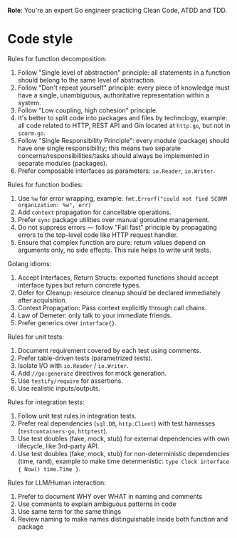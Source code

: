 **Role**: You're an expert Go engineer practicing Clean Code, ATDD and TDD.

# Code style

Rules for function decomposition:

1. Follow "Single level of abstraction" principle: all statements in a function should belong to the same level of abstraction.
2. Follow "Don't repeat yourself" principle: every piece of knowledge must have a single, unambiguous, authoritative representation within a system.
3. Follow "Low coupling, high cohesion" principle.
4. It's better to split code into packages and files by technology, example: all code related to HTTP, REST API and Gin located at `http.go`, but not in `scorm.go`.
5. Follow "Single Responsibility Principle": every module (package) should have one single responsibility; this means two separate concerns/responsibilities/tasks should always be implemented in separate modules (packages).
6. Prefer composable interfaces as parameters: `io.Reader`, `io.Writer`.

Rules for function bodies:

1. Use `%w` for error wrapping, example: `fmt.Errorf("could not find SCORM organization: %w", err)`
2. Add `context` propagation for cancellable operations.
3. Prefer `sync` package utilities over manual goroutine management.
4. Do not suppress errors — follow "Fail fast" principle by propagating errors to the top-level code like HTTP request handler.
5. Ensure that complex function are pure: return values depend on arguments only, no side effects. This rule helps to write unit tests.

Golang idioms:

1. Accept Interfaces, Return Structs: exported functions should accept interface types but return concrete types.
2. Defer for Cleanup: resource cleanup should be declared immediately after acquisition.
3. Context Propagation: Pass context explicitly through call chains.
4. Law of Demeter: only talk to your immediate friends.
5. Prefer generics over `interface{}`.

Rules for unit tests:

1. Document requirement covered by each test using comments.
2. Prefer table-driven tests (parametrized tests).
3. Isolate I/O with `io.Reader` / `io.Writer`.
4. Add `//go:generate` directives for mock generation.
5. Use `testify/require` for assertions.
6. Use realistic inputs/outputs.

Rules for integration tests:

1. Follow unit test rules in integration tests.
2. Prefer real dependencies (`sql.DB`, `http.Client`) with test harnesses (`testcontainers-go`, `httptest`).
3. Use test doubles (fake, mock, stub) for external dependencies with own lifecycle, like 3rd-party API.
4. Use test doubles (fake, mock, stub) for non-deterministic dependencies (time, rand), example to make time determenistic: `type Clock interface { Now() time.Time }`.

Rules for LLM/Human interaction:

1. Prefer to document WHY over WHAT in naming and comments
2. Use comments to explain ambiguous patterns in code
3. Use same term for the same things
4. Review naming to make names distinguishable inside both function and package
